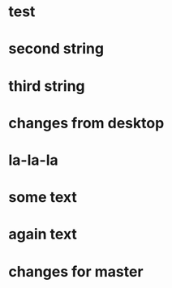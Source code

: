# test
# second string
# third string
# changes from desktop
# la-la-la
# some text
# again text
# changes for master